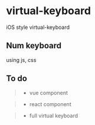 # virtual-keyboard

iOS style virtual-keyboard

## Num keyboard
using js, css

## To do
>- vue component

>- react component

>- full virtual keyboard
